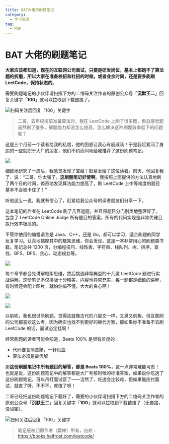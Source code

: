 ```yaml
---
title: BAT大佬的刷题笔记
category:
  - 学习资源
tag:
  - PDF
---
```


# BAT 大佬的刷题笔记

**大家应该都知道，现在的互联网公司面试，只要是研发岗位，基本上都跑不了算法题的折磨，所以大家在准备校招和社招的时候，或者业余时间，还是要多刷刷 LeetCode，保持状态的**。

需要刷题笔记的小伙伴请扫描下方的二维码关注作者的原创公众号「**沉默王二**」回复关键字「**100**」就可以拉取到下载链接了。

![扫码关注后回复「100」关键字](http://cdn.tobebetterjavaer.com/tobebetterjavaer/images/gongzhonghao.png)

> 二哥，去年校招前准备算法时，我在 LeetCode 上刷了很多题，但总感觉题虽然刷了很多，解题能力却没怎么提高，怎么解决这种刷题效率低下的问题呢？

这是三个月前一个读者给我的私信，他的困惑让我心有戚戚焉！于是我赶紧问了身边的一些就职于大厂的朋友，他们不约而同地给我推荐了这份刷题笔记。

![](https://upload-images.jianshu.io/upload_images/1179389-1a258005b1ace2ff?imageMogr2/auto-orient/strip%7CimageView2/2/w/1240)

细致地研究了一周后，我感觉发现了宝藏！赶紧发给了这位读者。前天，他回复我了，说：“二哥，你太强了，**这刷题笔记好使啊**。我按照上面提供的方法认真地刷了两个月的时间，惊奇地发现算法能力提高了，刷 LeetCode 上中等难度的题目基本不会被卡住了！”

听他这么一说，我就有信心了，赶紧给我公众号的读者朋友们分享一下。

这本笔记的作者在 LeetCode 刷了几百道题，并且将题目分门别类地整理好了。包含了 LeetCode Online Judge 所有题目的答案，所有的代码实现是非常优雅且执行效率极高的。

不管你使用的编程语言是 Java、C++，还是 Go，都可以学习，适合刷题的同学反复学习。认真地揣摩其中的框架思维，你会发现，这是一本非常用心的刷题类书籍。笔记总共 1200 页，分编程技巧、线性表、字符串、栈队列、树、排序、查找、BFS、DFS、贪心、动态规划等。

![](https://upload-images.jianshu.io/upload_images/1179389-5903188fb91d382a?imageMogr2/auto-orient/strip%7CimageView2/2/w/1240)

每个章节都会先讲解框架思维，然后挑选非常典型的十几道 LeetCode 题进行实战讲解。这份笔记不仅排版十分精美，内容也异常充实，每一题都是细致的讲解，有时候还会配上图片，就怕你搞不懂，大大的良心啊！

![](https://upload-images.jianshu.io/upload_images/1179389-38d3c702ad2c6db5?imageMogr2/auto-orient/strip%7CimageView2/2/w/1240)

![](https://upload-images.jianshu.io/upload_images/1179389-e69bdf5643318d02?imageMogr2/auto-orient/strip%7CimageView2/2/w/1240)

以前呢，我也很讨厌刷题，觉得这就像古代的八股文一样，又臭又刻板，但互联网的公司都喜欢这么考，因为确实也找不到更好的替代方案，那如果你不准备不去刷 LeetCode 的话，面试必定挂啊！

经常刷题的读者可能会知道，Beats 100% 是很有难度的：

- 代码要言简意赅，一针见血
- 算法必须是最优解

那**这份刷题笔记中所有题目的解答，都是 Beats 100%**，这一点非常难能可贵！也就是说，这份刷题笔记中的解答都是大厂考核时候的标准答案，如果说你吃透了这份刷题笔记，可以吊打面试官了——当然了，吃透会比较难，但如果能应付面试，就直了呀，不不不，就值了呀！

二哥已经把这份刷题笔记下载好了，需要的小伙伴请扫描下方的二维码关注作者的原创公众号「**沉默王二**」回复关键字「**100**」就可以拉取到下载链接了（无套路，没加密）。

![扫码关注后回复「100」关键字](http://cdn.tobebetterjavaer.com/tobebetterjavaer/images/gongzhonghao.png)

> 笔记版权归原作者（霜神）所有，出处：https://books.halfrost.com/leetcode/
